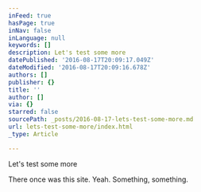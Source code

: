```yaml
---
inFeed: true
hasPage: true
inNav: false
inLanguage: null
keywords: []
description: Let's test some more
datePublished: '2016-08-17T20:09:17.049Z'
dateModified: '2016-08-17T20:09:16.678Z'
authors: []
publisher: {}
title: ''
author: []
via: {}
starred: false
sourcePath: _posts/2016-08-17-lets-test-some-more.md
url: lets-test-some-more/index.html
_type: Article

---
```

Let's test some more

There once was this site. Yeah. Something, something.